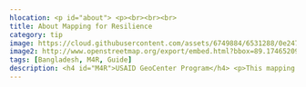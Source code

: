 ```yaml
---
hlocation: <p id="about"> <p><br><br><br>
title: About Mapping for Resilience
category: tip
image: https://cloud.githubusercontent.com/assets/6749884/6531288/0e2475de-c406-11e4-8532-90bb1cfae763.JPG
image2: http://www.openstreetmap.org/export/embed.html?bbox=89.17465209960938%2C22.65520518516921%2C89.74800109863281%2C22.96439960895405
tags: [Bangladesh, M4R, Guide]
description: <h4 id="M4R">USAID GeoCenter Program</h4> <p>This mapping project directly supports agricultural programs in Bangladesh.</p> <p>As the lead foreign assistance agency for the US Government, the US Agency for International Development (USAID) implements programs to address food insecurity around the world. In Bangladesh, these programs are part of a whole-of-government initiative known as “Feed the Future.” USG agencies that contribute to the Feed the Future initiative work hand-in-hand with partner countries to develop their agriculture sectors, break the cycle of poverty and hunger, and promote prosperity and stability. The goal of Feed the Future is to reduce the prevalence of poverty and of stunted children by 20 percent in countries where the program is active.</p> <p>Data created from this mapping effort will be used by USAID and its partners who are working with rural farming villages in Bangladesh. It is intended to help communities in the Khulna District improve land management and increase agricultural production. </p>
---
```


